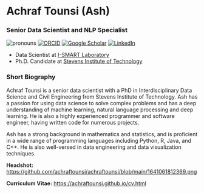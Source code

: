 # Achraf Tounsi (Ash) 


### Senior Data Scientist and NLP Specialist


![pronouns](https://img.shields.io/static/v1?label=pronouns&message=he/him&color=red&style=flat-square)
[![ORCID](https://img.shields.io/static/v1?label=ORCID&message=0000-0001-5999-4917&color=green&style=flat-square&logo=orcid)](https://orcid.org/0000-0001-8166-616X)
[![Google Scholar](https://img.shields.io/static/v1?label=&message=Google%20Scholar&color=gray&style=flat-square&logo=google-scholar)](https://scholar.google.com/citations?user=7NEYI_EAAAAJ&hl=en&authuser=1)
[![LinkedIn](https://img.shields.io/static/v1?label=&message=LinkedIn&color=0077B5&style=flat-square&logo=linkedin)](https://www.linkedin.com/in/achraftounsi/)

- Data Scientist at [I-SMART Laboratory](https://web.stevens.edu/ismart/)
- Ph.D. Candidate at [Stevens Institute of Technology](https://www.stevens.edu/)

### Short Biography

Achraf Tounsi is a senior data scientist with a PhD in Interdisciplinary Data Science and Civil Engineering from Stevens Institute of Technology. Ash has a passion for using data science to solve complex problems and has a deep understanding of machine learning, natural language processing and deep learning. He is also a highly experienced programmer and software engineer, having written code for numerous projects.

Ash has a strong background in mathematics and statistics, and is proficient in a wide range of programming languages including Python, R, Java, and C++. He is also well-versed in data engineering and data visualization techniques.

**Headshot:** <https://github.com/achraftounsi/achraftounsi/blob/main/1641061812369.png>

**Curriculum Vitae:** <https://achraftounsi.github.io/cv.html>
